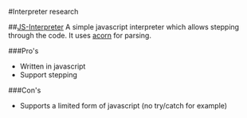 #Interpreter research

##[JS-Interpreter](https://neil.fraser.name/software/JS-Interpreter/)
A simple javascript interpreter which allows stepping through the code. It uses [acorn](https://github.com/marijnh/acorn) for parsing. 

###Pro's
* Written in javascript
* Support stepping

###Con's
* Supports a limited form of javascript (no try/catch for example)
